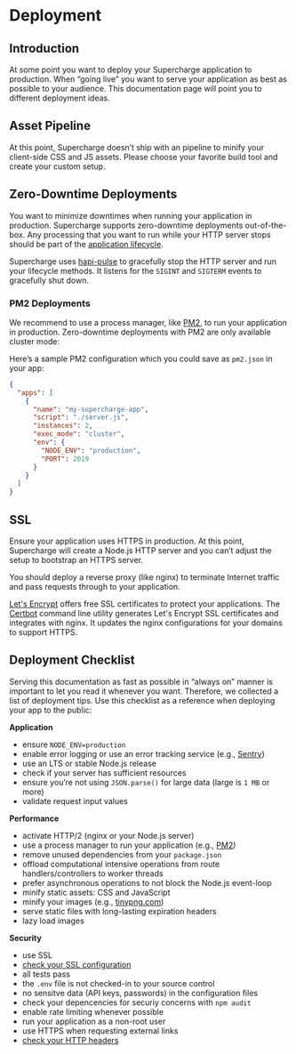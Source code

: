 # Deployment


## Introduction
At some point you want to deploy your Supercharge application to production. When “going live” you want to serve your application as best as possible to your audience. This documentation page will point you to different deployment ideas.


## Asset Pipeline
At this point, Supercharge doesn’t ship with an pipeline to minify your client-side CSS and JS assets. Please choose your favorite build tool and create your custom setup.


## Zero-Downtime Deployments
You want to minimize downtimes when running your application in production. Supercharge supports zero-downtime deployments out-of-the-box. Any processing that you want to run while your HTTP server stops should be part of the [application lifecycle](/docs/{{version}}/app-lifecycle).

Supercharge uses [hapi-pulse](https://github.com/futurestudio/hapi-pulse) to gracefully stop the HTTP server and run your lifecycle methods. It listens for the `SIGINT` and `SIGTERM` events to gracefully shut down.


### PM2 Deployments
We recommend to use a process manager, like [PM2](http://pm2.keymetrics.io/), to run your application in production. Zero-downtime deployments with PM2 are only available cluster mode:

Here’s a sample PM2 configuration which you could save as `pm2.json` in your app:

```json
{
  "apps": [
    {
      "name": "my-supercharge-app",
      "script": "./server.js",
      "instances": 2,
      "exec_mode": "cluster",
      "env": {
        "NODE_ENV": "production",
        "PORT": 2019
      }
    }
  ]
}
```


## SSL
Ensure your application uses HTTPS in production. At this point, Supercharge will create a Node.js HTTP server and you can’t adjust the setup to bootstrap an HTTPS server.

You should deploy a reverse proxy (like nginx) to terminate Internet traffic and pass requests through to your application.

[Let's Encrypt](https://letsencrypt.org/) offers free SSL certificates to protect your applications. The [Certbot](https://certbot.eff.org/) command line utility generates Let's Encrypt SSL certificates and integrates with nginx. It updates the nginx configurations for your domains to support HTTPS.


## Deployment Checklist
Serving this documentation as fast as possible in “always on” manner is important to let you read it whenever you want. Therefore, we collected a list of deployment tips. Use this checklist as a reference when deploying your app to the public:


**Application**
- ensure `NODE_ENV=production`
- enable error logging or use an error tracking service (e.g., [Sentry](https://sentry.io))
- use an LTS or stable Node.js release
- check if your server has sufficient resources
- ensure you’re not using `JSON.parse()` for large data (large is `1 MB` or more)
- validate request input values


**Performance**
- activate HTTP/2 (nginx or your Node.js server)
- use a process manager to run your application (e.g., [PM2](http://pm2.keymetrics.io/))
- remove unused dependencies from your `package.json`
- offload computational intensive operations from route handlers/controllers to worker threads
- prefer asynchronous operations to not block the Node.js event-loop
- minify static assets: CSS and JavaScript
- minify your images (e.g., [tinypng.com](https://tinypng.com))
- serve static files with long-lasting expiration headers
- lazy load images


**Security**
- use SSL
- [check your SSL configuration](https://www.ssllabs.com/ssltest/)
- all tests pass
- the `.env` file is not checked-in to your source control
- no sensitve data (API keys, passwords) in the configuration files
- check your depencencies for securiy concerns with `npm audit`
- enable rate limiting whenever possible
- run your application as a non-root user
- use HTTPS when requesting external links
- [check your HTTP headers](https://securityheaders.com/)

